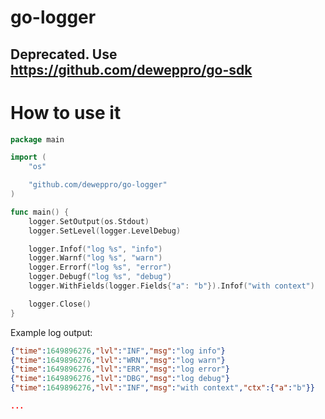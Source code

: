 # go-logger

## Deprecated. Use https://github.com/deweppro/go-sdk

# How to use it

```go
package main

import (
	"os"

	"github.com/deweppro/go-logger"
)

func main() {
	logger.SetOutput(os.Stdout)
	logger.SetLevel(logger.LevelDebug)

	logger.Infof("log %s", "info")
	logger.Warnf("log %s", "warn")
	logger.Errorf("log %s", "error")
	logger.Debugf("log %s", "debug")
	logger.WithFields(logger.Fields{"a": "b"}).Infof("with context")

	logger.Close()
}
```

Example log output:
```json
{"time":1649896276,"lvl":"INF","msg":"log info"}
{"time":1649896276,"lvl":"WRN","msg":"log warn"}
{"time":1649896276,"lvl":"ERR","msg":"log error"}
{"time":1649896276,"lvl":"DBG","msg":"log debug"}
{"time":1649896276,"lvl":"INF","msg":"with context","ctx":{"a":"b"}}

...
```
